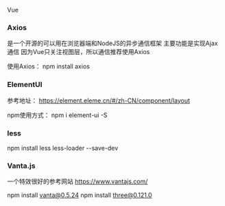 Vue

### Axios
是一个开源的可以用在浏览器端和NodeJS的异步通信框架
主要功能是实现Ajax通信
因为Vue只关注视图层，所以通信推荐使用Axios

使用Axios：
npm install axios


### ElementUI
参考地址：
https://element.eleme.cn/#/zh-CN/component/layout

npm使用方式：
npm i element-ui -S

### less

npm install less less-loader --save-dev

### Vanta.js
一个特效很好的参考网站
https://www.vantajs.com/

npm install vanta@0.5.24
npm install three@0.121.0
